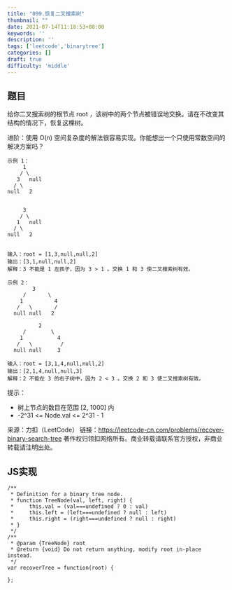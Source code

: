 ```yaml
---
title: "099.恢复二叉搜索树"
thumbnail: ""
date: 2021-07-14T11:18:53+08:00
keywords: ''
description: ''
tags: ['leetcode','binarytree']
categories: []
draft: true
difficulty: 'middle'
---
```


## 题目

给你二叉搜索树的根节点 root ，该树中的两个节点被错误地交换。请在不改变其结构的情况下，恢复这棵树。

进阶：使用 O(n) 空间复杂度的解法很容易实现。你能想出一个只使用常数空间的解决方案吗？

```
示例 1：
     1
    / \
   3   null
  / \
null   2  

    
     3
    / \
   1   null
  / \
null   2  


输入：root = [1,3,null,null,2]
输出：[3,1,null,null,2]
解释：3 不能是 1 左孩子，因为 3 > 1 。交换 1 和 3 使二叉搜索树有效。

示例 2：
        3
     /       \
    1          4
   /   \       /
  null null   2

          2
     /        \
    1           4
   /   \         /
  null null     3

输入：root = [3,1,4,null,null,2]
输出：[2,1,4,null,null,3]
解释：2 不能在 3 的右子树中，因为 2 < 3 。交换 2 和 3 使二叉搜索树有效。
```

提示：

- 树上节点的数目在范围 [2, 1000] 内
- -2^31 <= Node.val <= 2^31 - 1

来源：力扣（LeetCode）
链接：https://leetcode-cn.com/problems/recover-binary-search-tree
著作权归领扣网络所有。商业转载请联系官方授权，非商业转载请注明出处。

## JS实现

```
/**
 * Definition for a binary tree node.
 * function TreeNode(val, left, right) {
 *     this.val = (val===undefined ? 0 : val)
 *     this.left = (left===undefined ? null : left)
 *     this.right = (right===undefined ? null : right)
 * }
 */
/**
 * @param {TreeNode} root
 * @return {void} Do not return anything, modify root in-place instead.
 */
var recoverTree = function(root) {

};
```
